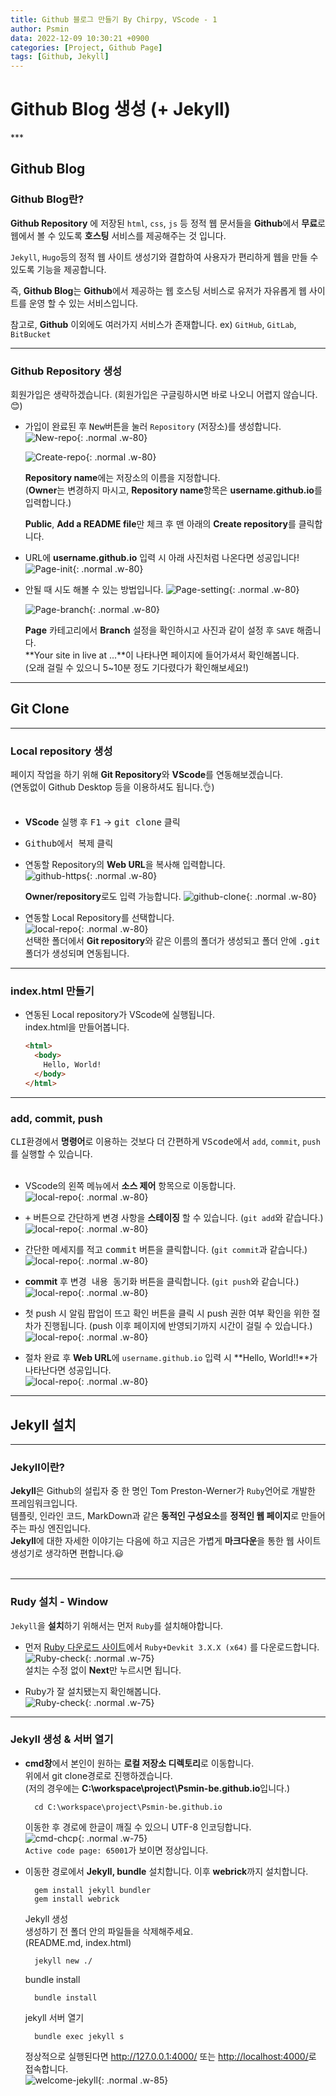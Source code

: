 ```yaml
---
title: Github 블로그 만들기 By Chirpy, VScode - 1
author: Psmin
data: 2022-12-09 10:30:21 +0900
categories: [Project, Github Page]
tags: [Github, Jekyll]
---
```


<h1> Github Blog 생성 (+ Jekyll)</h1>
***

## Github Blog

### Github Blog란?

**Github Repository** 에 저장된 `html`, `css`, `js` 등 정적 웹 문서들을 **Github**에서 **무료**로 웹에서 볼 수 있도록 **호스팅** 서비스를 제공해주는 것 입니다.

`Jekyll`, `Hugo`등의 정적 웹 사이트 생성기와 결합하여 사용자가 편리하게 웹을 만들 수 있도록 기능을 제공합니다.

즉, **Github Blog**는 **Github**에서 제공하는 웹 호스팅 서비스로 유저가 자유롭게 웹 사이트를 운영 할 수 있는 서비스입니다.

참고로, **Github** 이외에도 여러가지 서비스가 존재합니다. ex) `GitHub`, `GitLab`, `BitBucket`

---

### Github Repository 생성

회원가입은 생략하겠습니다. (회원가입은 구글링하시면 바로 나오니 어렵지 않습니다.😊)

- 가입이 완료된 후 <kbd>New</kbd>버튼을 눌러 `Repository` (저장소)를 생성합니다.
  ![New-repo](/assets/img/github-repo-new.png){: .normal .w-80}

  ![Create-repo](/assets/img/github-repo-create.png){: .normal .w-80}

  **Repository name**에는 저장소의 이름을 지정합니다.  
   (**Owner**는 변경하지 마시고, **Repository name**항목은 **username.github.io**를 입력합니다.)

  **Public**, **Add a README file**만 체크 후 맨 아래의 **Create repository**를 클릭합니다.

- URL에 **username.github.io** 입력 시 아래 사진처럼 나온다면 성공입니다!  
  ![Page-init](/assets/img/github-page-init.png){: .normal .w-80}

- 안될 때 시도 해볼 수 있는 방법입니다.
  ![Page-setting](/assets/img/github-page-setting.png){: .normal .w-80}

  ![Page-branch](/assets/img//github-page-branch.png){: .normal .w-80}

  **Page** 카테고리에서 **Branch** 설정을 확인하시고 사진과 같이 설정 후 `SAVE` 해줍니다.  
  **Your site in live at ...**이 나타나면 페이지에 들어가셔서 확인해봅니다.  
  (오래 걸릴 수 있으니 5~10분 정도 기다렸다가 확인해보세요!)

---

## Git Clone

---

### Local repository 생성

페이지 작업을 하기 위해 **Git Repository**와 **VScode**를 연동해보겠습니다.  
 (연동없이 Github Desktop 등을 이용하셔도 됩니다.👌)  
 <br/>

- **VScode** 실행 후 <kbd>F1</kbd> -> <kbd>git clone</kbd> 클릭
- <kbd>Github에서 복제</kbd> 클릭
- 연동할 Repository의 **Web URL**을 복사해 입력합니다.  
   ![github-https](/assets/img/github-https.png){: .normal .w-80}

  **Owner/repository**로도 입력 가능합니다.
  ![github-clone](/assets/img/vscode-clone.png){: .normal .w-80}

- 연동할 Local Repository를 선택합니다.  
  ![local-repo](/assets/img/local-repo.png){: .normal .w-80}  
  선택한 폴더에서 **Git repository**와 같은 이름의 폴더가 생성되고 폴더 안에 <kbd>.git</kbd> 폴더가 생성되며 연동됩니다.

---

### index.html 만들기

- 연동된 Local repository가 VScode에 실행됩니다.  
  index.html을 만들어봅니다.

  ```html
  <html>
    <body>
      Hello, World!
    </body>
  </html>
  ```

---

### add, commit, push

<kbd>CLI환경</kbd>에서 **명령어**로 이용하는 것보다 더 간편하게 <kbd>VScode</kbd>에서 `add`, `commit`, `push`를 실행할 수 있습니다.  
 <br/>

- VScode의 왼쪽 메뉴에서 **소스 제어** 항목으로 이동합니다.  
  ![local-repo](/assets/img/vscode-source-control.png){: .normal .w-80}

- <kbd>+</kbd> 버튼으로 간단하게 변경 사항을 **스테이징** 할 수 있습니다. (`git add`와 같습니다.)  
  ![local-repo](/assets/img/vscode-git-add.png){: .normal .w-80}
- 간단한 메세지를 적고 <kbd>commit</kbd> 버튼을 클릭합니다. (`git commit`과 같습니다.)  
  ![local-repo](/assets/img/vscode-git-commit.png){: .normal .w-80}
- **commit** 후 <kbd>변경 내용 동기화</kbd> 버튼을 클릭합니다. (`git push`와 같습니다.)
  ![local-repo](/assets/img/vscode-git-push.png){: .normal .w-80}
- 첫 push 시 알림 팝업이 뜨고 <kbd>확인</kbd> 버튼을 클릭 시 push 권한 여부 확인을 위한 절차가 진행됩니다. (push 이후 페이지에 반영되기까지 시간이 걸릴 수 있습니다.)  
  ![local-repo](/assets/img/vscode-git-push-popup.png){: .normal .w-80}
- 절차 완료 후 **Web URL**에 `username.github.io` 입력 시 **Hello, World!!**가 나타난다면 성공입니다.  
  ![local-repo](/assets/img/test-page.png){: .normal .w-80}

---

## Jekyll 설치

---

### Jekyll이란?

**Jekyll**은 Github의 설립자 중 한 명인 Tom Preston-Werner가 `Ruby`언어로 개발한 프레임워크입니다.  
 템플릿, 인라인 코드, MarkDown과 같은 **동적인 구성요소**를 **정적인 웹 페이지**로 만들어주는 파싱 엔진입니다.  
 **Jekyll**에 대한 자세한 이야기는 다음에 하고 지금은 가볍게 **마크다운**을 통한 웹 사이트 생성기로 생각하면 편합니다.😃  
 <br/>

---

### Rudy 설치 - Window

`Jekyll`을 **설치**하기 위해서는 먼저 `Ruby`를 설치해야합니다.

- 먼저 [Ruby 다운로드 사이트](https://rubyinstaller.org/downloads/)에서 `Ruby+Devkit 3.X.X (x64)` 를 다운로드합니다.  
  ![Ruby-check](/assets/img/ruby-install.png){: .normal .w-75}  
  설치는 수정 없이 **Next**만 누르시면 됩니다.

- Ruby가 잘 설치됐는지 확인해봅니다.  
  ![Ruby-check](/assets/img/ruby-check.png){: .normal .w-75}

---

### Jekyll 생성 & 서버 열기

- **cmd창**에서 본인이 원하는 **로컬 저장소 디렉토리**로 이동합니다.  
  위에서 git clone경로로 진행하겠습니다.  
  (저의 경우에는 **C:\workspace\project\Psmin-be.github.io**입니다.)

  ```console
    cd C:\workspace\project\Psmin-be.github.io
  ```

  이동한 후 경로에 한글이 깨질 수 있으니 UTF-8 인코딩합니다.  
  ![cmd-chcp](/assets/img/cmd-chcp.png){: .normal .w-75}  
  `Active code page: 65001`가 보이면 정상입니다.

- 이동한 경로에서 **Jekyll, bundle** 설치합니다. 이후 **webrick**까지 설치합니다.

  ```console
    gem install jekyll bundler
    gem install webrick
  ```

  Jekyll 생성  
  생성하기 전 폴더 안의 파일들을 삭제해주세요.  
  (README.md, index.html)

  ```console
    jekyll new ./
  ```

  bundle install

  ```console
    bundle install
  ```

  jekyll 서버 열기

  ```console
    bundle exec jekyll s
  ```

  정상적으로 실행된다면 <http://127.0.0.1:4000/> 또는 <http://localhost:4000/>로 접속합니다.  
  ![welcome-jekyll](/assets/img/welcome-jekyll.png){: .normal .w-85}
